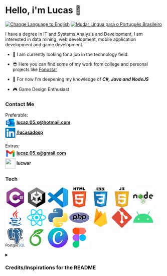 # Hello, i'm Lucas 👋

<a href="https://github.com/Luccwar/Luccwar/blob/master/README.md"><img alt="Change Language to English" src="https://img.shields.io/badge/lang-en-darkred"></a> <a href="https://github.com/Luccwar/Luccwar/blob/master/README_PT-BR.md"><img alt="Mudar Língua para o Português Brasileiro" src="https://img.shields.io/badge/lang-pt--br-darkgreen" ></a>


I have a degree in IT and Systems Analysis and Development, I am interested in data mining, web development, mobile application development and game development.

- 🔭 I am currently looking for a job in the technology field.

- 😎 Here you can find some of my work from college and personal projects like [Fonostar](https://github.com/Luccwar/Fonostar-Android)

- 🤔 For now I'm deepening my knowledge of ***C#, Java and NodeJS***

- 🎮 Game Design Enthusiast

### Contact Me
Preferable: <br>
<a href="mailto:lucaz.05.x@hotmail.com"><img src="Contact/Outlook.png" width="32px" height="32px" align="center" /></a> **lucaz.05.x@hotmail.com**
<br>
<a href="https://www.linkedin.com/in/lucasadosp/"><img src="Contact/Linkedin.png" width="32px" height="32px" align="center" /></a> **[/lucasadosp](https://www.linkedin.com/in/lucasadosp/)**
<br> <br>
Extras: <br>
<a href="mailto:lucaz.05.x@gmail.com"><img src="Contact/Gmail.png" width="32px" height="32px" align="center" /></a> **lucaz.05.x@gmail.com**
<br>
<a href="https://discord.com/download"><img src="Contact/Discord.png" width="32px" height="32px" align="center" /></a> **lucwar**

### Tech
<a href="https://learn.microsoft.com/dotnet/csharp/tour-of-csharp/"><img src="Tech/C%23.png" width="64px" height="64px" align="center" /></a>
<a href="https://unity.com/"><img src="Tech/Unity.png" width="64px" height="64px" align="center" /></a>
<a href="https://code.visualstudio.com/"><img src="Tech/VSCode.png" width="64px" height="64px" align="center" /></a>
<a href="https://developer.mozilla.org/docs/Web/HTML"><img src="Tech/HTML.png" width="64px" height="64px" align="center" /></a>
<a href="https://developer.mozilla.org/docs/Web/CSS"><img src="Tech/CSS.png" width="64px" height="64px" align="center" /></a>
<a href="https://developer.mozilla.org/docs/Web/JavaScript"><img src="Tech/Javascript.png" width="64px" height="64px" align="center" /></a>
<a href="https://nodejs.org/"><img src="Tech/NodeJS.png" width="64px" height="64px" align="center" /></a>
<a href="https://www.java.com/"><img src="Tech/Java.png" width="64px" height="64px" align="center" /></a>
<a href="https://react.dev/"><img src="Tech/React.png" width="64px" height="64px" align="center" /></a>
<a href="https://www.python.org/"><img src="Tech/Python.png" width="64px" height="64px" align="center" /></a>
<a href="https://www.php.net/"><img src="Tech/PHP.png" width="64px" height="64px" align="center" /></a>
<a href="https://firebase.google.com/"><img src="Tech/Firebase.png" width="64px" height="64px" align="center" /></a>
<a href="https://git-scm.com/"><img src="Tech/Git.png" width="64px" height="64px" align="center" /></a>
<a href="https://developer.android.com/"><img src="Tech/Android.png" width="64px" height="64px" align="center" /></a>
<a href="https://www.postgresql.org/"><img src="Tech/PostgreSQL.png" width="64px" height="64px" align="center" /></a>
<a href="https://www.overleaf.com/"><img src="Tech/Overleaf.png" width="64px" height="64px" align="center" /></a>
<a href="https://www.canva.com/"><img src="Tech/Canva.png" width="64px" height="64px" align="center" /></a>
<a href="https://www.figma.com/"><img src="Tech/Figma.png" width="64px" height="64px" align="center" /></a>

<details>
<summary>
  <h3>Credits/Inspirations for the README</h3>
</summary>
  <a href="https://github.com/abhisheknaiidu">Abhishek Naidu</a> and its repository <a href="https://github.com/abhisheknaiidu/awesome-github-profile-readme">awesome-github-profile-readme</a> <br>
  <a href="https://github.com/ai">Andrey Sitnik</a> and its repository <a href="https://github.com/ai/size-limit/tree/main">Size-Limit</a> <br>
  <a href="https://github.com/filiptronicek">Filip Troníček</a> <br>
  <a href="https://github.com/jonatasemidio">Jonatas Emidio</a> and its repository <a href="https://github.com/jonatasemidio/multilanguage-readme-pattern">multilanguage-readme-pattern</a> <br>
  <a href="https://github.com/matiassingers">Matias Singers</a> and its repository <a href="https://github.com/matiassingers/awesome-readme">Awesome-Readme</a><br>
  <a href="https://github.com/laura-perera">Laura Perera</a> <br>
  <a href="https://github.com/Prof-Rodrigo-Silva">Rodrigo Silva</a> <br>
</details>
